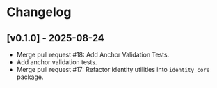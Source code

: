 # Changelog

## [v0.1.0] - 2025-08-24
- Merge pull request #18: Add Anchor Validation Tests.
- Add anchor validation tests.
- Merge pull request #17: Refactor identity utilities into `identity_core` package.
